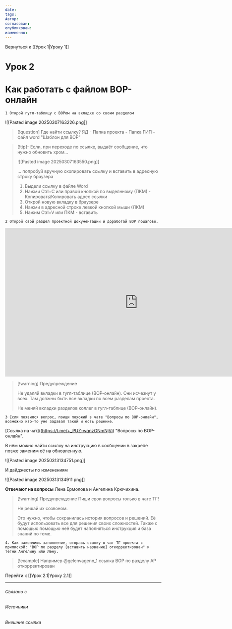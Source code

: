 ```yaml
---
date: 
tags: 
Автор: 
согласован: 
опубликован: 
измененно:
---
```

Вернуться к [[Урок 1|Уроку 1]]

# Урок 2


# Как работать с файлом ВОР-онлайн 

	1 Открой гугл-таблицу с ВОРом на вкладке со своим разделом

![[Pasted image 20250307163226.png]]
 
> [!question] Где найти ссылку?
> ЯД - Папка проекта - Папка ГИП - файл word "Шаблон для ВОР"

> [!tip]- Если, при переходе по ссылке, выдаёт сообщение, что нужно обновить хром...
> 
> ![[Pasted image 20250307163550.png]]
> 
> ... попробуй вручную скопировать ссылку и вставить в адресную строку браузера 
> 
> 1. Выдели ссылку в файле Word 
> 2. Нажми Сtrl+C или правой кнопкой по выделнному (ПКМ) - Копировать\Копировать адрес ссылки
> 3. Открой новую вкладку в браузере
> 4. Нажми в адресной строке левкой кнопкой мыши (ЛКМ)
> 5. Нажим Сtrl+V или ПКМ - вставить

	2 Открой свой раздел проектной документации и доработай ВОР пошагово.


<iframe src="https://vk.com/video_ext.php?oid=-224313762&id=456239665&hd=2&hash=dfac256f60df478d" width="853" height="480" allow="autoplay; encrypted-media; fullscreen; picture-in-picture; screen-wake-lock;" frameborder="0" allowfullscreen></iframe>



 > [!warning] Предупреждение
 > 
 > Не удаляй вкладки в гугл-таблице (ВОР-онлайн). Они исчезнут у всех. Там должны быть все вкладки по всем разделам проекта.
 > 
 > Не меняй вкладки разделов коллег в гугл-таблице (ВОР-онлайн).

	3 Если появился вопрос, поищи похожий в чате "Вопросы по ВОР-онлайн", возможно кто-то уже задавал такой и есть решение.

[Ссылка на чат]((https://t.me/+_PUZ-wqnzGNmNjVi) "Вопросы по ВОР-онлайн".

В нём можно найти ссылку на инструкцию в сообщении в закрепе позже заменим её на обновленную.

![[Pasted image 20250313134751.png]]

И дайджесты по изменениям

![[Pasted image 20250313134911.png]]

**Отвечают на вопросы** Лена Ермолова и Ангелина Крючихина.

> [!warning] Предупреждение
> Пиши свои вопросы только в чате ТГ! 
> 
> Не решай их созвоном.
> 
> Это нужно, чтобы сохранилась история вопросов и решений.
> Её будут использовать все для решения своих сложностей. 
> Также с помощью помощью неё будет наполняться инструкция и база знаний по теме.


	4. Как закончишь заполнение, отправь ссылку в чат ТГ проекта с припиской: "ВОР по разделу [вставить название] откорректирован" и тегни Ангелину или Лену.

> [!example] Например
> @gelenvagenn_1
> ссылка
> ВОР по разделу АР откорректирован


Перейти к [[Урок 2.1|Уроку 2.1]]

----
###### Связано с 
###### Источники
###### Внешние ссылки

